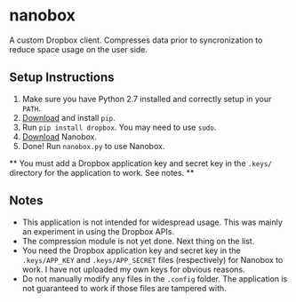 nanobox
=======

A custom Dropbox client. Compresses data prior to syncronization to reduce space usage on the user side.

Setup Instructions
------------------

1. Make sure you have Python 2.7 installed and correctly setup in your `PATH`.
2. [Download](https://bootstrap.pypa.io/get-pip.py) and install `pip`.
3. Run `pip install dropbox`. You may need to use `sudo`.
4. [Download](https://github.com/sleepysort/nanobox/archive/master.zip) Nanobox.
5. Done! Run `nanobox.py` to use Nanobox.

** You must add a Dropbox application key and secret key in the `.keys/` directory for the application to work. See notes. **

Notes
-----

- This application is not intended for widespread usage. This was mainly an experiment in using the Dropbox APIs.
- The compression module is not yet done. Next thing on the list.
- You need the Dropbox application key and secret key in the `.keys/APP_KEY` and `.keys/APP_SECRET` files (respectively) for Nanobox to work. I have not uploaded my own keys for obvious reasons.
- Do not manually modify any files in the `.config` folder. The application is not guaranteed to work if those files are tampered with.